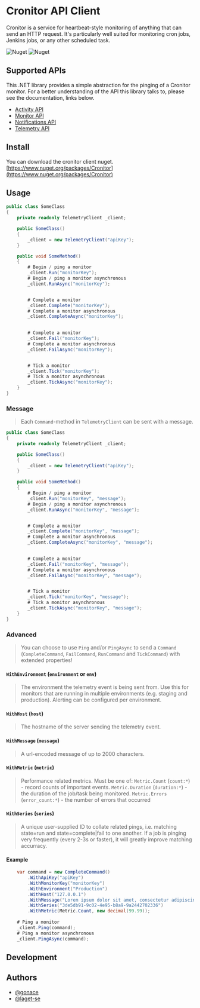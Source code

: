 ﻿# Cronitor API Client
Cronitor is a service for heartbeat-style monitoring of anything that can send an HTTP request. It's particularly well suited for monitoring cron jobs, Jenkins jobs, or any other scheduled task.

![Nuget](https://img.shields.io/nuget/v/Cronitor)
![Nuget](https://img.shields.io/nuget/dt/Cronitor)

## Supported APIs
This .NET library provides a simple abstraction for the pinging of a Cronitor monitor. For a better understanding of the API this library talks to, please see the documentation, links below.
* [Activity API](https://cronitor.io/docs/activity-api)
* [Monitor API](https://cronitor.io/docs/monitor-api)
* [Notifications API](https://cronitor.io/docs/template-api)
* [Telemetry API](https://cronitor.io/docs/telemetry-api)

## Install
You can download the cronitor client nuget.
[https://www.nuget.org/packages/Cronitor](https://www.nuget.org/packages/Cronitor)

## Usage
```c#
public class SomeClass
{
    private readonly TelemetryClient _client;

    public SomeClass()
    {
        _client = new TelemetryClient("apiKey");
    }

    public void SomeMethod()
    {
        # Begin / ping a monitor
        _client.Run("monitorKey");
        # Begin / ping a monitor asynchronous
        _client.RunAsync("monitorKey");


        # Complete a monitor
        _client.Complete("monitorKey");
        # Complete a monitor asynchronous
        _client.CompleteAsync("monitorKey");
        

        # Complete a monitor
        _client.Fail("monitorKey");
        # Complete a monitor asynchronous
        _client.FailAsync("monitorKey");


        # Tick a monitor
        _client.Tick("monitorKey");
        # Tick a monitor asynchronous
        _client.TickAsync("monitorKey");
    }
}
```

### Message
> Each `Command`-method in `TelemetryClient` can be sent with a message.
```c#
public class SomeClass
{
    private readonly TelemetryClient _client;

    public SomeClass()
    {
        _client = new TelemetryClient("apiKey");
    }

    public void SomeMethod()
    {
        # Begin / ping a monitor
        _client.Run("monitorKey", "message");
        # Begin / ping a monitor asynchronous
        _client.RunAsync("monitorKey", "message");


        # Complete a monitor
        _client.Complete("monitorKey", "message");
        # Complete a monitor asynchronous
        _client.CompleteAsync("monitorKey", "message");
        

        # Complete a monitor
        _client.Fail("monitorKey", "message");
        # Complete a monitor asynchronous
        _client.FailAsync("monitorKey", "message");


        # Tick a monitor
        _client.Tick("monitorKey", "message");
        # Tick a monitor asynchronous
        _client.TickAsync("monitorKey", "message");
    }
}
```

### Advanced
> You can choose to use `Ping` and/or `PingAsync` to send a `Command` (`CompleteCommand`, `FailCommand`, `RunCommand` and `TickCommand`) with extended properties!

#### `WithEnvironment` (`environment` or `env`)
> The environment the telemetry event is being sent from. Use this for monitors that are running in multiple environments (e.g. staging and production). Alerting can be configured per environment.
#### `WithHost` (`host`)
> The hostname of the server sending the telemetry event.
#### `WithMessage` (`message`)
> A url-encoded message of up to 2000 characters.
#### `WithMetric` (`metric`)
> Performance related metrics. Must be one of:
  `Metric.Count` (`count:*`) - record counts of important events.
  `Metric.Duration` (`duration:*`) - the duration of the job/task being monitored.
  `Metric.Errors` (`error_count:*`) - the number of errors that occurred
#### `WithSeries` (`series`)
> A unique user-supplied ID to collate related pings, i.e. matching state=run and state=complete|fail to one another. If a job is pinging very frequently (every 2-3s or faster), it will greatly improve matching accurracy.

#### Example
```c#
    var command = new CompleteCommand()
        .WithApiKey("apiKey")
        .WithMonitorKey("monitorKey")
        .WithEnvironment("Production")
        .WithHost("127.0.0.1")
        .WithMessage("Lorem ipsum dolor sit amet, consectetur adipiscing elit.")
        .WithSeries("3de5db91-9c02-4e95-b8a9-9a2442702336")
        .WithMetric(Metric.Count, new decimal(99.99));
    
    # Ping a monitor
    _client.Ping(command);
    # Ping a monitor asynchronous
    _client.PingAsync(command);
```

## Development


## Authors
- [@gonace](https://github.com/gonace)
- [@laget-se](https://github.com/laget-se)
